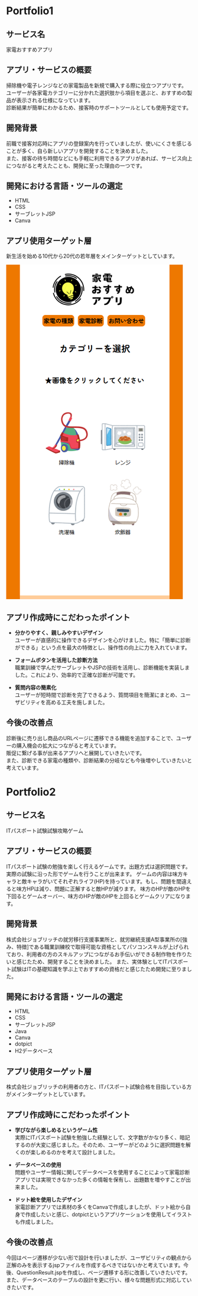 # Portfolio1

## サービス名
家電おすすめアプリ

## アプリ・サービスの概要
掃除機や電子レンジなどの家電製品を新規で購入する際に役立つアプリです。  
ユーザーが各家電カテゴリーに分かれた選択肢から項目を選ぶと、おすすめの製品が表示される仕様になっています。  
診断結果が簡単にわかるため、接客時のサポートツールとしても使用予定です。

## 開発背景
前職で接客対応時にアプリの登録案内を行っていましたが、使いにくさを感じることが多く、自ら新しいアプリを開発することを決めました。  
また、接客の待ち時間などにも手軽に利用できるアプリがあれば、サービス向上につながると考えたことも、開発に至った理由の一つです。

## 開発における言語・ツールの選定
- HTML
- CSS
- サーブレットJSP
- Canva

## アプリ使用ターゲット層
新生活を始める10代から20代の若年層をメインターゲットとしています。

![Image1](https://github.com/Miki1103/ITWorkshop/blob/main/images/github1.png)

## アプリ作成時にこだわったポイント
- **分かりやすく、親しみやすいデザイン**  
  ユーザーが直感的に操作できるデザインを心がけました。特に「簡単に診断ができる」という点を最大の特徴とし、操作性の向上に力を入れています。

- **フォームボタンを活用した診断方法**  
  職業訓練で学んだサーブレットやJSPの技術を活用し、診断機能を実装しました。これにより、効率的で正確な診断が可能です。

- **質問内容の簡素化**  
  ユーザーが短時間で診断を完了できるよう、質問項目を簡潔にまとめ、ユーザビリティを高める工夫を施しました。

## 今後の改善点
診断後に売り出し商品のURLページに遷移できる機能を追加することで、ユーザーの購入機会の拡大につながると考えています。  
販促に繋げる事が出来るアプリへと展開していきたいです。  
また、診断できる家電の種類や、診断結果の分岐なども今後増やしていきたいと考えています。


# Portfolio2

## サービス名
ITパスポート試験試験攻略ゲーム

## アプリ・サービスの概要
ITパスポート試験の勉強を楽しく行えるゲームです。出題方式は選択問題です。実際の試験に沿った形でゲームを行うことが出来ます。
ゲームの内容は味方キャラと敵キャラがいてそれぞれライフ(HP)を持っています。もし、問題を間違えると味方HPは減り、問題に正解すると敵HPが減ります。
味方のHPが敵のHPを下回るとゲームオーバー、味方のHPが敵のHPを上回るとゲームクリアになります。

## 開発背景
株式会社ジョブリッチの就労移行支援事業所と、就労継続支援A型事業所の[強み、特徴]である職業訓練校で取得可能な資格としてパソコンスキルが上げられており、利用者の方のスキルアップにつながるお手伝いができる制作物を作りたいと感じたため、開発することを決めました。
また、実体験としてITパスポート試験はITの基礎知識を学ぶ上でおすすめの資格だと感じたため開発に至りました。

## 開発における言語・ツールの選定
- HTML
- CSS
- サーブレットJSP
- Java
- Canva
- dotpict
- H2データベース

## アプリ使用ターゲット層
株式会社ジョブリッチの利用者の方と、ITパスポート試験合格を目指している方がメインターゲットとしています。

## アプリ作成時にこだわったポイント
- **学びながら楽しめるというゲーム性**  
  実際にITパスポート試験を勉強した経験として、文字数がかなり多く、暗記するのが大変に感じました。そのため、ユーザーがどのように選択問題を解くのが楽しめるのかを考えて設計しました。

- **データベースの使用**  
  問題やユーザー情報に関してデータベースを使用することによって家電診断アプリでは実現できなかった多くの情報を保有し、出題数を増やすことが出来ました。

- **ドット絵を使用したデザイン**  
  家電診断アプリでは素材の多くをCanvaで作成しましたが、ドット絵から自身で作成したいと感じ、dotpictというアプリケーションを使用してイラストも作成しました。

## 今後の改善点
今回はページ遷移が少ない形で設計を行いましたが、ユーザビリティの観点から正解のみを表示するjspファイルを作成するべきではないかと考えています。今後、QuestionResult.jspを作成し、ページ遷移する形に改善していきたいです。
また、データベースのテーブルの設計を更に行い、様々な問題形式に対応していきたいです。
